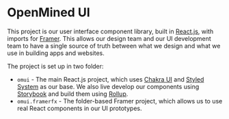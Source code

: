 # OpenMined UI

This project is our user interface component library, built in [React.js](https://reactjs.org/), with imports for [Framer](https://framer.com/). This allows our design team and our UI development team to have a single source of truth between what we design and what we use in building apps and websites.

The project is set up in two folder:

- `omui` - The main React.js project, which uses [Chakra UI](https://chakra-ui.com/) and [Styled System](https://styled-system.com/) as our base. We also live develop our components using [Storybook](https://storybook.js.org/) and build them using [Rollup](https://rollupjs.org/).
- `omui.framerfx` - The folder-based Framer project, which allows us to use real React components in our UI prototypes.

